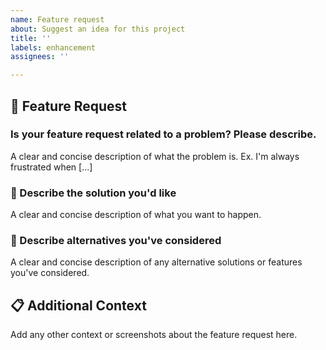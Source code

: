 ```yaml
---
name: Feature request
about: Suggest an idea for this project
title: ''
labels: enhancement
assignees: ''

---
```


## 🚀 Feature Request

### Is your feature request related to a problem? Please describe.

A clear and concise description of what the problem is. Ex. I'm always frustrated when [...]

### 🧩 Describe the solution you'd like

A clear and concise description of what you want to happen.

### 🔄 Describe alternatives you've considered

A clear and concise description of any alternative solutions or features you've considered.

## 📋 Additional Context

Add any other context or screenshots about the feature request here.
